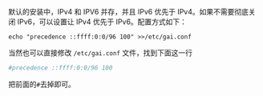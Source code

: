 默认的安装中，IPv4 和 IPV6 并存，并且 IPv6 优先于 IPv4。如果不需要彻底关闭 IPv6，可以设置让 IPv4 优先于 IPv6。配置方式如下：

```shell
echo "precedence ::ffff:0:0/96 100" >>/etc/gai.conf
````

当然也可以直接修改 `/etc/gai.conf` 文件，找到下面这一行

```conf
#precedence ::ffff:0:0/96 100
```

把前面的`#`去掉即可。